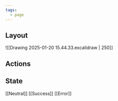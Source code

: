 ```yaml
---
tags:
  - page
---
```


## Layout

![[Drawing 2025-01-20 15.44.33.excalidraw | 250]]
## Actions

## State

[[Neutral]]
[[Success]]
[[Error]] 
